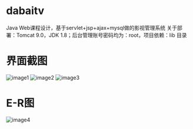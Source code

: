 # dabaitv
Java Web课程设计，基于servlet+jsp+ajax+mysql做的影视管理系统
关于部署：Tomcat  9.0，JDK 1.8；后台管理账号密码均为：root，项目依赖：lib 目录


# 界面截图
![image1](https://s1.yesimg.com/2023/03/16/88e8104d549db.png)
![image2](https://s1.yesimg.com/2023/03/16/a640e1608436d.png)
![image3](https://s1.yesimg.com/2023/03/16/74e752505a075.png)

# E-R图
![image4](https://s1.yesimg.com/2023/03/16/7cce75cb2929b.png)

